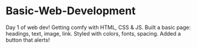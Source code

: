 # Basic-Web-Development
Day 1 of web dev! Getting comfy with HTML, CSS &amp; JS. Built a basic page: headings, text, image, link. Styled with colors, fonts, spacing. Added a button that alerts!
